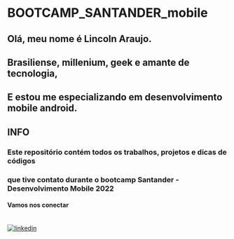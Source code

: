 # BOOTCAMP_SANTANDER_mobile
## Olá, meu nome é Lincoln Araujo.
## Brasiliense, millenium, geek e amante de tecnologia,
## E estou me especializando em desenvolvimento mobile android.
## INFO
### Este repositório contém todos os trabalhos, projetos e dicas de códigos
### que tive contato durante o bootcamp Santander - Desenvolvimento Mobile 2022

#### Vamos nos conectar
<div style="display: inline_block heigth: 32px"><br/>
    <a href="https://www.linkedin.com/in/lincolnaraujo/" target="_blank">
	<img alt="linkedin" src="https://cdn2.iconfinder.com/data/icons/social-aquiocons/128/Aquicon-Linkedin.png"/>
    </a>    
</div>

